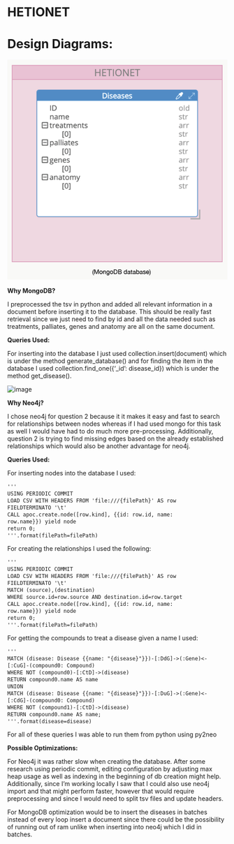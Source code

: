 # HETIONET

# Design Diagrams:

![image](/src/diagrams/mongo_diagram.png)

**Why MongoDB?**

I preprocessed the tsv in python and added all relevant information in a
document before inserting it to the database. This should be really fast retrieval
since we just need to find by id and all the data needed such as treatments,
palliates, genes and anatomy are all on the same document.

**Queries Used:**

For inserting into the database I just used collection.insert(document)
which is under the method generate_database() and for finding the item in the
database I used collection.find_one({‘_id’: disease_id}) which is under the method
get_disease().

![image](/src/diagrams/ne4j_diagram.png)

**Why Neo4j?**

I chose neo4j for question 2 because it it makes it easy and fast to search
for relationships between nodes whereas if I had used mongo for this task as well
I would have had to do much more pre-processing. Additionally, question 2 is
trying to find missing edges based on the already established relationships which
would also be another advantage for neo4j.

**Queries Used:**

For inserting nodes into the database I used:
```
'''
USING PERIODIC COMMIT
LOAD CSV WITH HEADERS FROM 'file:///{filePath}' AS row
FIELDTERMINATO '\t'
CALL apoc.create.node([row.kind], {{id: row.id, name:
row.name}}) yield node
return 0;
'''.format(filePath=filePath)
```

For creating the relationships I used the following:
```
'''
USING PERIODIC COMMIT
LOAD CSV WITH HEADERS FROM 'file:///{filePath}' AS row
FIELDTERMINATO '\t'
MATCH (source),(destination)
WHERE source.id=row.source AND destination.id=row.target
CALL apoc.create.node([row.kind], {{id: row.id, name:
row.name}}) yield node
return 0;
'''.format(filePath=filePath)
```

For getting the compounds to treat a disease given a name I used:

```
'''
MATCH (disease: Disease {{name: "{disease}"}})-[:DdG]->(:Gene)<-
[:CuG]-(compound0: Compound)
WHERE NOT (compound0)-[:CtD]->(disease)
RETURN compound0.name AS name
UNION
MATCH (disease: Disease {{name: "{disease}"}})-[:DuG]->(:Gene)<-
[:CdG]-(compound0: Compound)
WHERE NOT (compound1)-[:CtD]->(disease)
RETURN compound0.name AS name;
'''.format(disease=disease)
```

For all of these queries I was able to run them from python using py2neo

**Possible Optimizations:**

For Neo4j it was rather slow when creating the database. After some
research using periodic commit, editing configuration by adjusting max heap
usage as well as indexing in the beginning of db creation might help. Additionally,
since I’m working locally I saw that I could also use neo4j import and that might
perform faster, however that would require preprocessing and since I would need
to split tsv files and update headers.

For MongoDB optimization would be to insert the diseases in batches
instead of every loop insert a document since there could be the possibility of
running out of ram unlike when inserting into neo4j which I did in batches.
